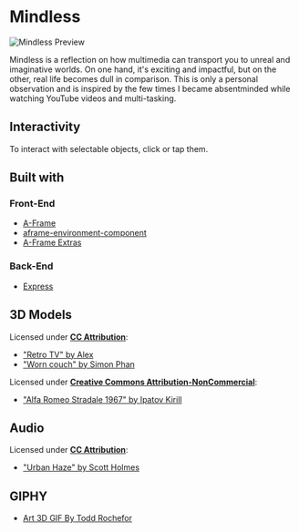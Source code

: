 # Mindless

![Mindless Preview](./img/mindless_preview.png)

Mindless is a reflection on how multimedia can transport you to unreal and imaginative worlds. On one hand, it's exciting and impactful, but on the other, real life becomes dull in comparison. This is only a personal observation and is inspired by the few times I became absentminded while watching YouTube videos and multi-tasking.

## Interactivity

To interact with selectable objects, click or tap them.

## Built with

### Front-End

- [A-Frame](https://aframe.io/)
- [aframe-environment-component](https://github.com/supermedium/aframe-environment-component)
- [A-Frame Extras](https://github.com/n5ro/aframe-extras)

### Back-End

- [Express](https://expressjs.com/)

## 3D Models

Licensed under [**CC Attribution**](https://creativecommons.org/licenses/by/4.0/):

- ["Retro TV" by Alex](https://skfb.ly/6RKxy)
- ["Worn couch" by Simon Phan](https://skfb.ly/UrCB)

Licensed under [**Creative Commons Attribution-NonCommercial**](http://creativecommons.org/licenses/by-nc/4.0/):

- ["Alfa Romeo Stradale 1967" by Ipatov Kirill](https://skfb.ly/6xMZX)

## Audio

Licensed under [**CC Attribution**](https://creativecommons.org/licenses/by/4.0/):

- ["Urban Haze" by Scott Holmes](https://freemusicarchive.org/music/Scott_Holmes/media-music-mix/urban-haze)

## GIPHY

- [Art 3D GIF By Todd Rochefor](http://gph.is/1AN0uzk)
